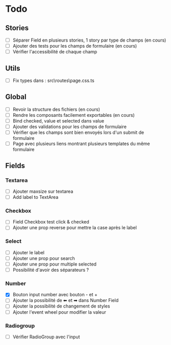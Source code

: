 # Todo

## Stories

- [ ] Séparer Field en plusieurs stories, 1 story par type de champs (en cours)
- [ ] Ajouter des tests pour les champs de formulaire (en cours)
- [ ] Vérifier l'accessibilité de chaque champ

## Utils

- [ ] Fix types dans : src\routes\page.css.ts

## Global

- [ ] Revoir la structure des fichiers (en cours)
- [ ] Rendre les composants facilement exportables (en cours)
- [ ] Bind checked, value et selected dans value
- [ ] Ajouter des validations pour les champs de formulaire
- [ ] Vérifier que les champs sont bien envoyés lors d'un submit de formulaire
- [ ] Page avec plusieurs liens montrant plusieurs templates du même formulaire

## Fields

### Textarea
- [ ] Ajouter maxsize sur textarea
- [ ] Add label to TextArea

### Checkbox
- [ ] Field Checkbox test click & checked
- [ ] Ajouter une prop reverse pour mettre la case après le label

### Select
- [ ] Ajouter le label
- [ ] Ajouter une prop pour search
- [ ] Ajouter une prop pour multiple selected
- [ ] Possibilité d'avoir des séparateurs ?

### Number
- [x] Bouton input number avec bouton - et +
- [ ] Ajouter la possibilité de ⬅ et ➡ dans Number Field
- [ ] Ajouter la possibilité de changement de styles
- [ ] Ajouter l'event wheel pour modifier la valeur

### Radiogroup
- [ ] Vérifier RadioGroup avec l'input
